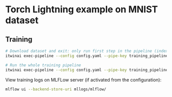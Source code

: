 # Torch Lightning example on MNIST dataset

## Training

```bash
# Download dataset and exit: only run first step in the pipeline (index=0)
itwinai exec-pipeline --config config.yaml --pipe-key training_pipeline --steps 0

# Run the whole training pipeline
itwinai exec-pipeline --config config.yaml --pipe-key training_pipeline 
```

View training logs on MLFLow server (if activated from the configuration):

```bash
mlflow ui --backend-store-uri mllogs/mlflow/
```

